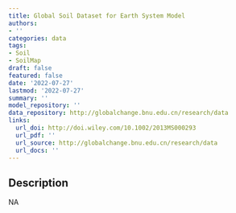 ```yaml
---
title: Global Soil Dataset for Earth System Model
authors:
- ''
categories: data
tags:
- Soil
- SoilMap
draft: false
featured: false
date: '2022-07-27'
lastmod: '2022-07-27'
summary: ''
model_repository: ''
data_repository: http://globalchange.bnu.edu.cn/research/data
links:
  url_doi: http://doi.wiley.com/10.1002/2013MS000293
  url_pdf: ''
  url_source: http://globalchange.bnu.edu.cn/research/data
  url_docs: ''
---
```


## Description

NA

